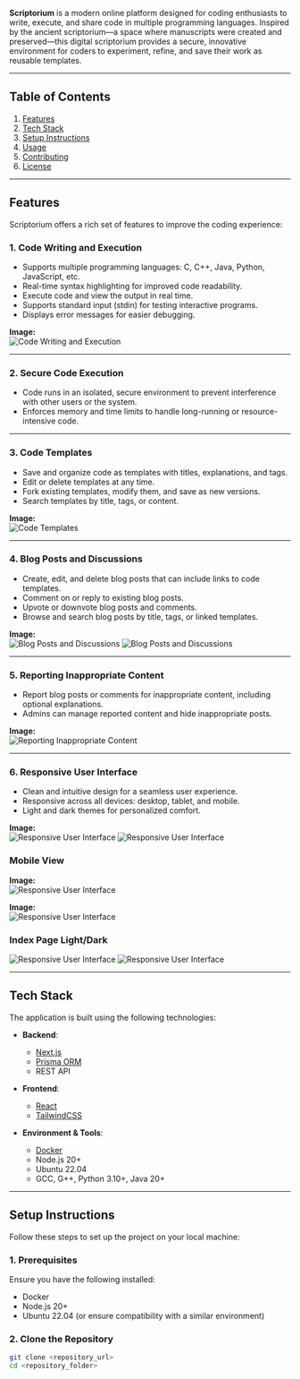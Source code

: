 **Scriptorium** is a modern online platform designed for coding enthusiasts to write, execute, and share code in multiple programming languages. Inspired by the ancient scriptorium—a space where manuscripts were created and preserved—this digital scriptorium provides a secure, innovative environment for coders to experiment, refine, and save their work as reusable templates.

---

## Table of Contents
1. [Features](#features)  
2. [Tech Stack](#tech-stack)  
3. [Setup Instructions](#setup-instructions)  
4. [Usage](#usage)  
5. [Contributing](#contributing)  
6. [License](#license)  

---

## Features

Scriptorium offers a rich set of features to improve the coding experience:  

### **1. Code Writing and Execution**
- Supports multiple programming languages: C, C++, Java, Python, JavaScript, etc.
- Real-time syntax highlighting for improved code readability.  
- Execute code and view the output in real time.  
- Supports standard input (stdin) for testing interactive programs.  
- Displays error messages for easier debugging.  

**Image:**  
![Code Writing and Execution](./images/CodeExecLight.png)

---

### **2. Secure Code Execution**  
- Code runs in an isolated, secure environment to prevent interference with other users or the system.  
- Enforces memory and time limits to handle long-running or resource-intensive code.  

---

### **3. Code Templates**
- Save and organize code as templates with titles, explanations, and tags.  
- Edit or delete templates at any time.  
- Fork existing templates, modify them, and save as new versions.  
- Search templates by title, tags, or content.  

**Image:**  
![Code Templates](./images/code-templates.png)

---

### **4. Blog Posts and Discussions**  
- Create, edit, and delete blog posts that can include links to code templates.  
- Comment on or reply to existing blog posts.  
- Upvote or downvote blog posts and comments.  
- Browse and search blog posts by title, tags, or linked templates.  

**Image:**  
![Blog Posts and Discussions](./images/BlogPostsHomeLight.png)
![Blog Posts and Discussions](./images/BlogPostViewLight.png)

---

### **5. Reporting Inappropriate Content**  
- Report blog posts or comments for inappropriate content, including optional explanations.  
- Admins can manage reported content and hide inappropriate posts.  

**Image:**  
![Reporting Inappropriate Content](./images/ReportingBlogPost.png)

---

### **6. Responsive User Interface**  
- Clean and intuitive design for a seamless user experience.  
- Responsive across all devices: desktop, tablet, and mobile.  
- Light and dark themes for personalized comfort.

**Image:**  
![Responsive User Interface](./images/CodeTemplatesHomeLight.png)
![Responsive User Interface](./images/CodeTemplatesHomeDark.png)


### Mobile View
**Image:**  
![Responsive User Interface](./images/CodeExecMobile.png)

**Image:**  
![Responsive User Interface](./images/CodeTemplateMobile.png)



### Index Page Light/Dark
![Responsive User Interface](./images/IndexLight.png)
![Responsive User Interface](./images/IndexDark.png)

---

## Tech Stack

The application is built using the following technologies:  

- **Backend**:  
  - [Next.js](https://nextjs.org)  
  - [Prisma ORM](https://www.prisma.io)  
  - REST API  

- **Frontend**:  
  - [React](https://reactjs.org)  
  - [TailwindCSS](https://tailwindcss.com)  

- **Environment & Tools**:  
  - [Docker](https://www.docker.com)  
  - Node.js 20+  
  - Ubuntu 22.04  
  - GCC, G++, Python 3.10+, Java 20+  

---

## Setup Instructions

Follow these steps to set up the project on your local machine:

### **1. Prerequisites**
Ensure you have the following installed:
- Docker  
- Node.js 20+  
- Ubuntu 22.04 (or ensure compatibility with a similar environment)  

### **2. Clone the Repository**
```bash
git clone <repository_url>
cd <repository_folder>
